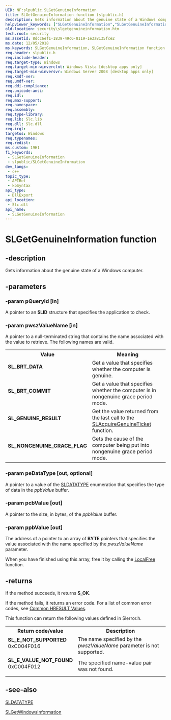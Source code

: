 ```yaml
---
UID: NF:slpublic.SLGetGenuineInformation
title: SLGetGenuineInformation function (slpublic.h)
description: Gets information about the genuine state of a Windows computer.
helpviewer_keywords: ["SLGetGenuineInformation","SLGetGenuineInformation function [Security]","SL_BRT_COMMIT","SL_BRT_DATA","SL_GENUINE_RESULT","SL_NONGENUINE_GRACE_FLAG","security.slgetgenuineinformation","slpublic/SLGetGenuineInformation"]
old-location: security\slgetgenuineinformation.htm
tech.root: security
ms.assetid: 8dcc6ef1-1839-49c6-8119-1e3a8135fce2
ms.date: 12/05/2018
ms.keywords: SLGetGenuineInformation, SLGetGenuineInformation function [Security], SL_BRT_COMMIT, SL_BRT_DATA, SL_GENUINE_RESULT, SL_NONGENUINE_GRACE_FLAG, security.slgetgenuineinformation, slpublic/SLGetGenuineInformation
req.header: slpublic.h
req.include-header: 
req.target-type: Windows
req.target-min-winverclnt: Windows Vista [desktop apps only]
req.target-min-winversvr: Windows Server 2008 [desktop apps only]
req.kmdf-ver: 
req.umdf-ver: 
req.ddi-compliance: 
req.unicode-ansi: 
req.idl: 
req.max-support: 
req.namespace: 
req.assembly: 
req.type-library: 
req.lib: Slc.lib
req.dll: Slc.dll
req.irql: 
targetos: Windows
req.typenames: 
req.redist: 
ms.custom: 19H1
f1_keywords:
 - SLGetGenuineInformation
 - slpublic/SLGetGenuineInformation
dev_langs:
 - c++
topic_type:
 - APIRef
 - kbSyntax
api_type:
 - DllExport
api_location:
 - Slc.dll
api_name:
 - SLGetGenuineInformation
---
```


# SLGetGenuineInformation function


## -description

Gets information about the genuine state of a Windows computer.

## -parameters

### -param pQueryId [in]

A pointer to an <b>SLID</b> structure that specifies the application to check.

### -param pwszValueName [in]

A pointer to a null-terminated string that contains the name associated with the value to retrieve. The following names are valid.

<table>
<tr>
<th>Value</th>
<th>Meaning</th>
</tr>
<tr>
<td width="40%"><a id="SL_BRT_DATA"></a><a id="sl_brt_data"></a><dl>
<dt><b>SL_BRT_DATA</b></dt>
</dl>
</td>
<td width="60%">
Get a value that specifies whether the computer is genuine.

</td>
</tr>
<tr>
<td width="40%"><a id="SL_BRT_COMMIT"></a><a id="sl_brt_commit"></a><dl>
<dt><b>SL_BRT_COMMIT</b></dt>
</dl>
</td>
<td width="60%">
Get a value that specifies whether the computer is in nongenuine grace period mode.

</td>
</tr>
<tr>
<td width="40%"><a id="SL_GENUINE_RESULT"></a><a id="sl_genuine_result"></a><dl>
<dt><b>SL_GENUINE_RESULT</b></dt>
</dl>
</td>
<td width="60%">
Get the value returned from the last call to the <a href="https://docs.microsoft.com/windows/desktop/api/slpublic/nf-slpublic-slacquiregenuineticket">SLAcquireGenuineTicket</a> function.

</td>
</tr>
<tr>
<td width="40%"><a id="SL_NONGENUINE_GRACE_FLAG"></a><a id="sl_nongenuine_grace_flag"></a><dl>
<dt><b>SL_NONGENUINE_GRACE_FLAG</b></dt>
</dl>
</td>
<td width="60%">
Gets the cause of the computer being put into nongenuine grace period mode.

</td>
</tr>
</table>

### -param peDataType [out, optional]

A pointer to a value of the <a href="https://docs.microsoft.com/windows/desktop/api/slpublic/ne-slpublic-sldatatype">SLDATATYPE</a> enumeration that specifies the type of data in the <i>ppbValue</i> buffer.

### -param pcbValue [out]

A pointer to the size, in bytes, of the <i>ppbValue</i> buffer.

### -param ppbValue [out]

The address of a pointer to an array of <b>BYTE</b> pointers that specifies the value associated with the name specified by the <i>pwszValueName</i> parameter.

When you have finished using this array, free it by calling the <a href="https://docs.microsoft.com/windows/desktop/api/winbase/nf-winbase-localfree">LocalFree</a> function.

## -returns

 If the method succeeds, it returns <b>S_OK</b>.

If the method fails, it returns an error code. For a list of common error codes, see <a href="https://docs.microsoft.com/windows/desktop/SecCrypto/common-hresult-values">Common HRESULT Values</a>.

This function can return the following values defined in Slerror.h.

<table>
<tr>
<th>Return code/value</th>
<th>Description</th>
</tr>
<tr>
<td width="40%">
<dl>
<dt><b>SL_E_NOT_SUPPORTED</b></dt>
<dt>0xC004F016</dt>
</dl>
</td>
<td width="60%">
The name specified by the <i>pwszValueName</i> parameter is not supported.

</td>
</tr>
<tr>
<td width="40%">
<dl>
<dt><b>SL_E_VALUE_NOT_FOUND</b></dt>
<dt>0xC004F012</dt>
</dl>
</td>
<td width="60%">
The specified name-value pair was not found.

</td>
</tr>
</table>

## -see-also

<a href="https://docs.microsoft.com/windows/desktop/api/slpublic/ne-slpublic-sldatatype">SLDATATYPE</a>



<a href="https://docs.microsoft.com/windows/desktop/api/slpublic/nf-slpublic-slgetwindowsinformation">SLGetWindowsInformation</a>

